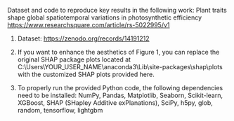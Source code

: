 Dataset and code to reproduce key results in the following work: Plant traits shape global spatiotemporal variations in photosynthetic efficiency https://www.researchsquare.com/article/rs-5022995/v1

1. Dataset: https://zenodo.org/records/14191212

2. If you want to enhance the aesthetics of Figure 1, you can replace the original SHAP package plots located at C:\Users\YOUR_USER_NAME\anaconda3\Lib\site-packages\shap\plots with the customized SHAP plots provided here.

3. To properly run the provided Python code, the following dependencies need to be installed: NumPy, Pandas, Matplotlib, Seaborn, Scikit-learn, XGBoost, SHAP (SHapley Additive exPlanations), SciPy, h5py, glob, random, tensorflow, lightgbm
